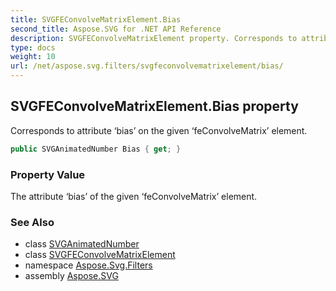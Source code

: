 ```yaml
---
title: SVGFEConvolveMatrixElement.Bias
second_title: Aspose.SVG for .NET API Reference
description: SVGFEConvolveMatrixElement property. Corresponds to attribute bias on the given feConvolveMatrix element
type: docs
weight: 10
url: /net/aspose.svg.filters/svgfeconvolvematrixelement/bias/
---
```

## SVGFEConvolveMatrixElement.Bias property

Corresponds to attribute ‘bias’ on the given ‘feConvolveMatrix’ element.

```csharp
public SVGAnimatedNumber Bias { get; }
```

### Property Value

The attribute ‘bias’ of the given ‘feConvolveMatrix’ element.

### See Also

* class [SVGAnimatedNumber](../../../aspose.svg.datatypes/svganimatednumber/)
* class [SVGFEConvolveMatrixElement](../)
* namespace [Aspose.Svg.Filters](../../../aspose.svg.filters/)
* assembly [Aspose.SVG](../../../)
